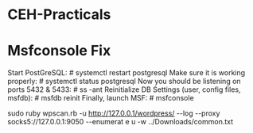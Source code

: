 # CEH-Practicals
# Msfconsole Fix
Start PostGreSQL: # systemctl restart postgresql
Make sure it is working properly: # systemctl status postgresql
Now you should be listening on ports 5432 & 5433: # ss -ant
Reinitialize DB Settings (user, config files, msfdb): # msfdb reinit
Finally, launch MSF: # msfconsole



sudo ruby wpscan.rb -u http://127.0.0.1/wordpress/ --log --proxy socks5://127.0.0.1:9050 --enumerat
e u -w ../Downloads/common.txt
